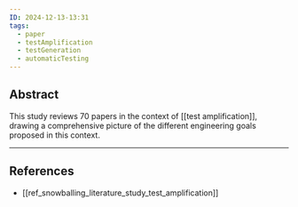 ```yaml
---
ID: 2024-12-13-13:31
tags:
  - paper
  - testAmplification
  - testGeneration
  - automaticTesting
---
```

## Abstract

This study reviews 70 papers in the context of [[test amplification]], drawing a comprehensive picture of the different engineering goals proposed in this context.

---
## References
- [[ref_snowballing_literature_study_test_amplification]]
